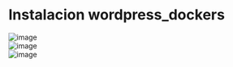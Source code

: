 # Instalacion wordpress_dockers
![image](https://github.com/cristian1203/actividad13_wordpress_dockers/assets/151034282/a5c31c62-5e23-4b6f-8370-8bdb67ca47ca)  
![image](https://github.com/cristian1203/actividad13_wordpress_dockers/assets/151034282/df8929fb-8163-495d-872c-5cbed297f35d)  
![image](https://github.com/cristian1203/actividad13_wordpress_dockers/assets/151034282/4713ba2a-f5f8-4204-af2a-22e5f9cb7126)


